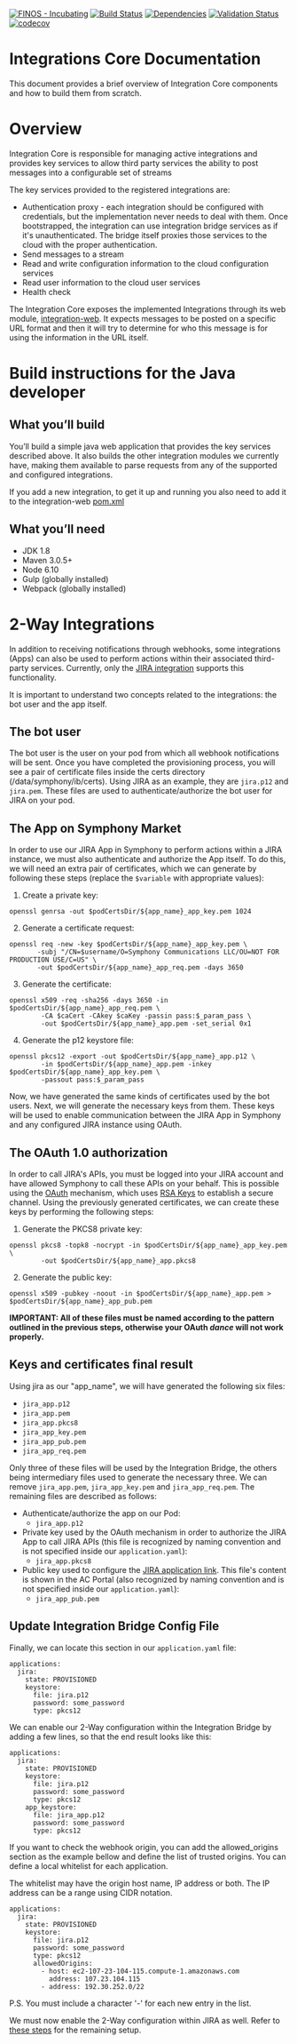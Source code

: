 [![FINOS - Incubating](https://cdn.jsdelivr.net/gh/finos/contrib-toolbox@master/images/badge-incubating.svg)](https://finosfoundation.atlassian.net/wiki/display/FINOS/Incubating)
[![Build Status](https://travis-ci.org/symphonyoss/App-Integrations-Core.svg?branch=dev)](https://travis-ci.org/symphonyoss/App-Integrations-Core)
[![Dependencies](https://www.versioneye.com/user/projects/58f3a67b8fa4276401425d93/badge.svg?style=flat-square)](https://www.versioneye.com/user/projects/58f3a67b8fa4276401425d93)
[![Validation Status](https://scan.coverity.com/projects/12823/badge.svg?flat=1)](https://scan.coverity.com/projects/symphonyoss-app-integrations-core)
[![codecov](https://codecov.io/gh/symphonyoss/App-Integrations-Core/branch/dev/graph/badge.svg)](https://codecov.io/gh/symphonyoss/App-Integrations-Core)

# Integrations Core Documentation

This document provides a brief overview of Integration Core components and how to build them from scratch.

# Overview

Integration Core is responsible for managing active integrations and provides key services to allow third party services the ability to post messages into a configurable set of streams

The key services provided to the registered integrations are:

* Authentication proxy - each integration should be configured with credentials, but the implementation never needs
to deal with them.  Once bootstrapped, the integration can use integration bridge services as if it's unauthenticated.
The bridge itself proxies those services to the cloud with the proper authentication.
* Send messages to a stream
* Read and write configuration information to the cloud configuration services
* Read user information to the cloud user services
* Health check

The Integration Core exposes the implemented Integrations through its web module, [integration-web](integration-web/pom.xml).
It expects messages to be posted on a specific URL format and then it will try to determine for who this message is for using the information in the URL itself.

# Build instructions for the Java developer

## What you’ll build
You’ll build a simple java web application that provides the key services described above.
It also builds the other integration modules we currently have, making them available to parse requests from any of the supported and configured integrations.

If you add a new integration, to get it up and running you also need to add it to the integration-web [pom.xml](integration-web/pom.xml)

## What you’ll need
* JDK 1.8
* Maven 3.0.5+
* Node 6.10
* Gulp (globally installed)
* Webpack (globally installed)

# 2-Way Integrations
In addition to receiving notifications through webhooks, some integrations (Apps) can also be used to perform actions within their associated third-party services. Currently, only the [JIRA integration](github.com/symphonyoss/App-Integrations-Jira) supports this functionality.

It is important to understand two concepts related to the integrations: the bot user and the app itself.

## The bot user
The bot user is the user on your pod from which all webhook notifications will be sent. Once you have completed the provisioning process, you will see a pair of certificate files inside the certs directory (/data/symphony/ib/certs). Using JIRA as an example, they are ```jira.p12``` and ```jira.pem```. These files are used to authenticate/authorize the bot user for JIRA on your pod.

## The App on Symphony Market
In order to use our JIRA App in Symphony to perform actions within a JIRA instance, we must also authenticate and authorize the App itself. To do this, we will need an extra pair of certificates, which we can generate by following these steps (replace the ```$variable``` with appropriate values):

1. Create a private key:
```
openssl genrsa -out $podCertsDir/${app_name}_app_key.pem 1024
```
2. Generate a certificate request:
```
openssl req -new -key $podCertsDir/${app_name}_app_key.pem \
       -subj "/CN=$username/O=Symphony Communications LLC/OU=NOT FOR PRODUCTION USE/C=US" \
       -out $podCertsDir/${app_name}_app_req.pem -days 3650
```
3. Generate the certificate:
```
openssl x509 -req -sha256 -days 3650 -in $podCertsDir/${app_name}_app_req.pem \
        -CA $caCert -CAkey $caKey -passin pass:$_param_pass \
        -out $podCertsDir/${app_name}_app.pem -set_serial 0x1
```
4. Generate the p12 keystore file:
```
openssl pkcs12 -export -out $podCertsDir/${app_name}_app.p12 \
        -in $podCertsDir/${app_name}_app.pem -inkey $podCertsDir/${app_name}_app_key.pem \
        -passout pass:$_param_pass
```

Now, we have generated the same kinds of certificates used by the bot users. Next, we will generate the necessary keys from them. These keys will be used to enable communication between the JIRA App in Symphony and any configured JIRA instance using OAuth.

## The OAuth 1.0 authorization
In order to call JIRA's APIs, you must be logged into your JIRA account and have allowed Symphony to call these APIs on your behalf. This is possible using the [OAuth](https://en.wikipedia.org/wiki/OAuth) mechanism, which uses [RSA Keys](https://en.wikipedia.org/wiki/RSA_(cryptosystem)) to establish a secure channel. Using the previously generated certificates, we can create these keys by performing the following steps:

1. Generate the PKCS8 private key:
```
openssl pkcs8 -topk8 -nocrypt -in $podCertsDir/${app_name}_app_key.pem \
        -out $podCertsDir/${app_name}_app.pkcs8
```
2. Generate the public key:
```
openssl x509 -pubkey -noout -in $podCertsDir/${app_name}_app.pem > $podCertsDir/${app_name}_app_pub.pem
```

**IMPORTANT: All of these files must be named according to the pattern outlined in the previous steps, otherwise your OAuth *dance* will not work properly.**

## Keys and certificates final result
Using jira as our "app_name", we will have generated the following six files:
* ```jira_app.p12```
* ```jira_app.pem```
* ```jira_app.pkcs8```
* ```jira_app_key.pem```
* ```jira_app_pub.pem```
* ```jira_app_req.pem```

Only three of these files will be used by the Integration Bridge, the others being intermediary files used to generate the necessary three. We can remove ```jira_app.pem```, ```jira_app_key.pem``` and ```jira_app_req.pem```. The remaining files are described as follows:

* Authenticate/authorize the app on our Pod:
  * ```jira_app.p12```
* Private key used by the OAuth mechanism in order to authorize the JIRA App to call JIRA APIs (this file is recognized by naming convention and is not specified inside our ```application.yaml```):
  * ```jira_app.pkcs8```
* Public key used to configure the [JIRA application link](https://integrations.symphony.com/v1.0/docs/jira-application-link-configuration#section-installation-and-configuration-on-jira). This file's content is shown in the AC Portal (also recognized by naming convention and is not specified inside our ```application.yaml```):
  * ```jira_app_pub.pem```

## Update Integration Bridge Config File
Finally, we can locate this section in our ```application.yaml``` file:
```
applications:
  jira:
    state: PROVISIONED
    keystore: 
      file: jira.p12 
      password: some_password
      type: pkcs12
```
We can enable our 2-Way configuration within the Integration Bridge by adding a few lines, so that the end result looks like this:
```
applications:
  jira:
    state: PROVISIONED
    keystore: 
      file: jira.p12 
      password: some_password
      type: pkcs12
    app_keystore:
      file: jira_app.p12 
      password: some_password
      type: pkcs12
```

If you want to check the webhook origin, you can add the allowed_origins
section as the example bellow and define the list of trusted origins. You can define a local whitelist for each application.

The whitelist may have the origin host name, IP address or both. The IP address can be a range using CIDR notation.
```
applications:
  jira:
    state: PROVISIONED
    keystore: 
      file: jira.p12 
      password: some_password
      type: pkcs12
      allowedOrigins:
        - host: ec2-107-23-104-115.compute-1.amazonaws.com
          address: 107.23.104.115
        - address: 192.30.252.0/22
```
P.S. You must include a character '-' for each new entry in the list.

We must now enable the 2-Way configuration within JIRA as well. Refer to [these steps](https://integrations.symphony.com/v1.0/docs/jira-application-link-configuration#section-installation-and-configuration-on-jira) for the remaining setup.
